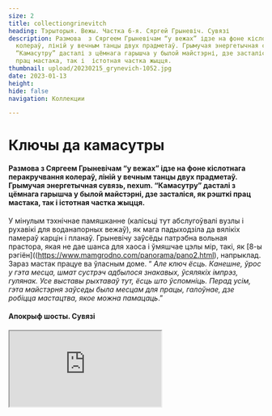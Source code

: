 ```yaml
---
size: 2
title: collectiongrinevitch
heading: Тэрыторыя. Вежы. Частка 6-я. Сяргей Грыневіч. Сувязі
description: Размова  з Сяргеем Грыневічам “у вежах” ідзе на фоне кіслотнага перакручвання
  колераў, ліній у вечным танцы двух прадметаў. Грымучая энергетычная сувязь, nexum.
  “Камасутру” дасталі з цёмнага гарышча у былой майстэрні, дзе засталіся, як рэшткі
  прац мастака, так і  істотная частка жыцця.
thumbnail: upload/20230215_grynevich-1052.jpg
date: 2023-01-13
height: 
hide: false
navigation: Коллекции

---
```

# **Ключы да камасутры** 

#### Размова  з Сяргеем Грыневічам “у вежах” ідзе на фоне кіслотнага перакручвання колераў, ліній у вечным танцы двух прадметаў. Грымучая энергетычная сувязь, nexum. “Камасутру” дасталі з цёмнага гарышча у былой майстэрні, дзе засталіся, як рэшткі прац мастака, так і  істотная частка жыцця.

У мінулым тэхнічнае памяшканне (калісьці тут абслугоўвалі вузлы і рухавікі для воданапорных вежаў), як мага падыходзіла да вялікіх памераў карцін і планаў. Грыневічу заўсёды патрэбна вольная прастора, якая не дае шанса для хаоса і ўмяшчае цэлы мір,  такі, як [8-ы рэгіён]((https://www.mamgrodno.com/panorama/pano2.html), напрыклад. Зараз мастак працуе ва ўласным доме. “ _Але ключ ёсць. Канешне, ўрос у гэта месца, шмат сустрэч адбылося знакавых, ўсялякіх імпрэз, гулянак. Усе выставы рыхтаваў тут, ёсць што ўспомніць. Перад усім, гэта майстэрня заўседы была месцам для працы, галоўнае, дзе робіцца мастацтва, якое можна памацаць_.”

#### Апокрыф шосты. Сувязі

<div><iframe class="youtube" src="https://www.youtube.com/embed/dVYcgy_S0KU"></div>
  
_Вежы нечым нагадваюць мастацкія сквоты у Парыжу. Ёсць у ніх багемная атмасфера. Тут перабывала народу шмат. Кілаграм кавы выпіваўся за тры, чатыры дні летам, бо  заўсёды прыходзілі людзі, прыязджалі нашы калегі: беларускія мастакі і з за мяжы. Кава пілася перманентна, проста без перапынку. Ну і у вогуле прыгожае месца. Яно такое лакальнае, садочак невялічкі ёсць, і ў той самы час знаходзіцца у цэнтры,  пры гэтым пастараль пэўная існуе_.
  
#### …Я не згодны, што ў мяне кахання няма

_“Камасутра” – гэта таксама пра каханне, проста такая вобразная мова выбрана. У мяне цэлыя цыклы твораў прысвечаныя  жаночай прыгажосці. Ёсць сентэнцыя, якую я падтрымліваю, што на свеце існуе  дзве тэмы па вялікаму рахунку:  каханне і смерць,  ўсе астатняе – галінкаванне. І там, дзе разбуральнае нешта у мастацтве, побач ідзе каханне. Цяжка падзяліць, таму што яны заўсёды разам, ўзаемадапаўняльныя адно адным.  Гэта у абодвух накірунках нешта непазбежнае. Апошняя мая выстава “Дэмаграфія”, яна як раз была пра смерць, але і пра каханне_.   